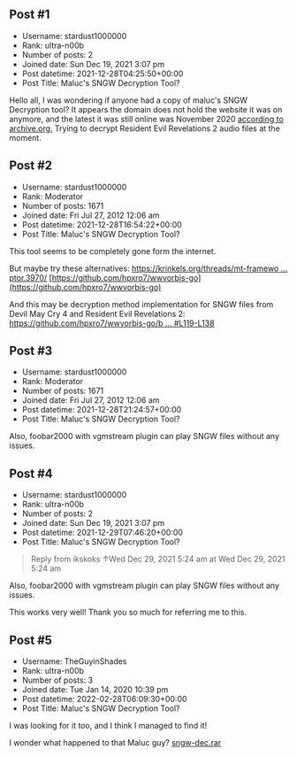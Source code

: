 ## Post #1
- Username: stardust1000000
- Rank: ultra-n00b
- Number of posts: 2
- Joined date: Sun Dec 19, 2021 3:07 pm
- Post datetime: 2021-12-28T04:25:50+00:00
- Post Title: Maluc's SNGW Decryption Tool?

Hello all, I was wondering if anyone had a copy of maluc's SNGW Decryption tool? It appears the domain does not hold the website it was on anymore, and the latest it was still online was November 2020 [according to archive.org.](https://web.archive.org/web/20201111191754/http://www.sb-online.org/maluc/index.php?did=sngwdec) Trying to decrypt Resident Evil Revelations 2 audio files at the moment.
## Post #2
- Username: stardust1000000
- Rank: Moderator
- Number of posts: 1671
- Joined date: Fri Jul 27, 2012 12:06 am
- Post datetime: 2021-12-28T16:54:22+00:00
- Post Title: Maluc's SNGW Decryption Tool?

This tool seems to be completely gone form the internet.

But maybe try these alternatives:
[https://krinkels.org/threads/mt-framewo ... ptor.3970/](https://krinkels.org/threads/mt-framework-audio-de-cryptor.3970/)
[https://github.com/hpxro7/wwvorbis-go](https://github.com/hpxro7/wwvorbis-go)

And this may be decryption method implementation for SNGW files from  Devil May Cry 4 and  Resident Evil Revelations 2:
[https://github.com/hpxro7/wwvorbis-go/b ... #L119-L138](https://github.com/hpxro7/wwvorbis-go/blob/master/ogg_vorbis.c#L119-L138)
## Post #3
- Username: stardust1000000
- Rank: Moderator
- Number of posts: 1671
- Joined date: Fri Jul 27, 2012 12:06 am
- Post datetime: 2021-12-28T21:24:57+00:00
- Post Title: Maluc's SNGW Decryption Tool?

Also, foobar2000 with vgmstream plugin can play SNGW files without any issues.
## Post #4
- Username: stardust1000000
- Rank: ultra-n00b
- Number of posts: 2
- Joined date: Sun Dec 19, 2021 3:07 pm
- Post datetime: 2021-12-29T07:46:20+00:00
- Post Title: Maluc's SNGW Decryption Tool?

> Reply from ikskoks ↑Wed Dec 29, 2021 5:24 am at Wed Dec 29, 2021 5:24 am
>
> 
Also, foobar2000 with vgmstream plugin can play SNGW files without any issues.

This works very well! Thank you so much for referring me to this.
## Post #5
- Username: TheGuyinShades
- Rank: ultra-n00b
- Number of posts: 3
- Joined date: Tue Jan 14, 2020 10:39 pm
- Post datetime: 2022-02-28T06:09:30+00:00
- Post Title: Maluc's SNGW Decryption Tool?

I was looking for it too, and I think I managed to find it! 

I wonder what happened to that Maluc guy?
[sngw-dec.rar](https://xentaxbackup.github.io/file/21863_sngw-dec.rar)

